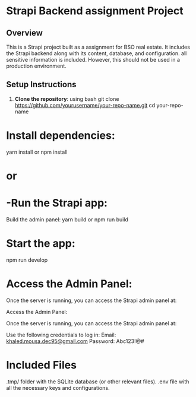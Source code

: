 # Strapi Backend assignment Project

## Overview
This is a Strapi project built as a assignment for BSO real estate. It includes the Strapi backend along with its content, database, and configuration. all sensitive information is included. However, this should not be used in a production environment.
## Setup Instructions

1. **Clone the repository**:
   using bash
   git clone https://github.com/yourusername/your-repo-name.git
   cd your-repo-name

# Install dependencies:

yarn install
or
npm install
# or



# -Run the Strapi app:

Build the admin panel:
yarn build
or
npm run build


# Start the app:

npm run develop


# Access the Admin Panel:


Once the server is running, you can access the Strapi admin panel at:

Access the Admin Panel:

Once the server is running, you can access the Strapi admin panel at:


Use the following credentials to log in:
Email: khaled.mousa.dec95@gmail.com
Password: Abc123!@#

# Included Files
.tmp/ folder with the SQLite database (or other relevant files).
.env file with all the necessary keys and configurations.








